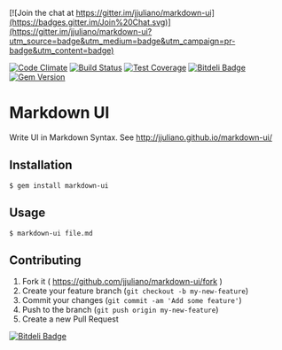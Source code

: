[![Join the chat at https://gitter.im/jjuliano/markdown-ui](https://badges.gitter.im/Join%20Chat.svg)](https://gitter.im/jjuliano/markdown-ui?utm_source=badge&utm_medium=badge&utm_campaign=pr-badge&utm_content=badge)

[![Code Climate](https://codeclimate.com/repos/55af40bfe30ba04297004e5b/badges/9a3000a8f7f20e930c56/gpa.svg)](https://codeclimate.com/repos/55af40bfe30ba04297004e5b/feed) [![Build Status](https://travis-ci.org/jjuliano/markdown-ui.svg)](https://travis-ci.org/jjuliano/markdown-ui) [![Test Coverage](https://codeclimate.com/repos/55af40bfe30ba04297004e5b/badges/9a3000a8f7f20e930c56/coverage.svg)](https://codeclimate.com/repos/55af40bfe30ba04297004e5b/coverage) [![Bitdeli Badge](https://d2weczhvl823v0.cloudfront.net/jjuliano/markdown-ui/trend.png)](https://bitdeli.com/free "Bitdeli Badge") [![Gem Version](https://badge.fury.io/rb/markdown-ui.svg)](http://badge.fury.io/rb/markdown-ui)

# Markdown UI

Write UI in Markdown Syntax. See http://jjuliano.github.io/markdown-ui/

## Installation

    $ gem install markdown-ui

## Usage

    $ markdown-ui file.md

## Contributing

1. Fork it ( https://github.com/jjuliano/markdown-ui/fork )
2. Create your feature branch (`git checkout -b my-new-feature`)
3. Commit your changes (`git commit -am 'Add some feature'`)
4. Push to the branch (`git push origin my-new-feature`)
5. Create a new Pull Request


[![Bitdeli Badge](https://d2weczhvl823v0.cloudfront.net/jjuliano/markdown-ui/trend.png)](https://bitdeli.com/free "Bitdeli Badge")

